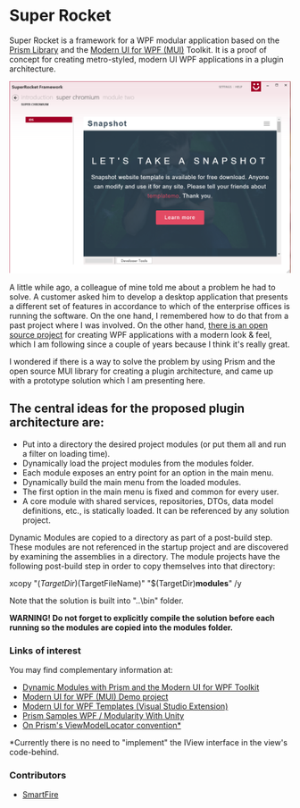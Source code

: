 # Super Rocket
Super Rocket is a framework for a WPF modular application based on the [Prism Library](https://github.com/PrismLibrary/Prism) and the [Modern UI for WPF (MUI)](https://github.com/firstfloorsoftware/mui) Toolkit. It is a proof of concept for creating metro-styled, modern UI WPF applications in a plugin architecture.

![](https://github.com/AccentureRapid/SuperRocket/blob/Autofac/SuperRocket/SuperRocket.png)

A little while ago, a colleague of mine told me about a problem he had to solve. A customer asked him to develop a desktop application that presents a different set of features in accordance to which of the enterprise offices is running the software. On the one hand, I remembered how to do that from a past project where I was involved. On the other hand, [there is an open source project](https://github.com/firstfloorsoftware/mui) for creating WPF applications with a modern look & feel, which I am following since a couple of years because I think it's really great.

I wondered if there is a way to solve the problem by using Prism and the open source MUI library for creating a plugin architecture, and came up with a prototype solution which I am presenting here.

## The central ideas for the proposed plugin architecture are:

  * Put into a directory the desired project modules (or put them all and run a filter on loading time).
  * Dynamically load the project modules from the modules folder.
  * Each module exposes an entry point for an option in the main menu.
  * Dynamically build the main menu from the loaded modules.
  * The first option in the main menu is fixed and common for every user.
  * A core module with shared services, repositories, DTOs, data model definitions, etc., is statically loaded. It can be referenced by any solution project.

Dynamic Modules are copied to a directory as part of a post-build step. These modules are not referenced in the startup project and are discovered by examining the assemblies in a directory. The module projects have the following post-build step in order to copy themselves into that directory:

xcopy "$(TargetDir)$(TargetFileName)" "$(TargetDir)<strong>modules</strong>\" /y

Note that the solution is built into "..\bin\" folder.

<strong>WARNING! Do not forget to explicitly compile the solution before each running so the modules are copied into the modules folder.</strong>

### Links of interest
You may find complementary information at:
  * [Dynamic Modules with Prism and the Modern UI for WPF Toolkit](http://www.codeproject.com/Articles/1087362/Dynamic-Modules-with-Prism-and-the-Modern-UI-for-WPF-toolkit)
  * [Modern UI for WPF (MUI) Demo project](https://github.com/firstfloorsoftware/mui/tree/master/1.0/FirstFloor.ModernUI/FirstFloor.ModernUI.App)
  * [Modern UI for WPF Templates (Visual Studio Extension)](https://visualstudiogallery.msdn.microsoft.com/7a4362a7-fe5d-4f9d-bc7b-0c0dc272fe31)
  * [Prism Samples WPF / Modularity With Unity](https://github.com/PrismLibrary/Prism-Samples-Wpf/tree/master/Modularity/ModularityWithUnity)
  * [On Prism's ViewModelLocator convention*](http://brianlagunas.com/getting-started-prisms-new-viewmodellocator/)

*Currently there is no need to "implement" the IView interface in the view's code-behind.

### Contributors
  * [SmartFire](https://github.com/david0718)
